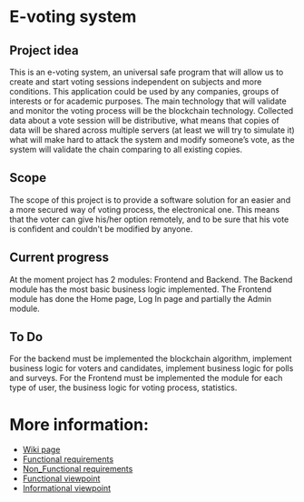 # E-voting system

## Project idea

This is an e-voting system, an universal safe program that will allow us to create and start voting sessions independent on subjects and more conditions. 
This application could be used by any companies, groups of interests or for academic purposes. 
The main technology that will validate and monitor the voting process will be the blockchain technology. Collected data about a vote session will be distributive, what means that copies of data will be shared across multiple servers (at least we will try to simulate it) what will make hard to attack the system and modify someone’s vote, as the system will validate the chain comparing to all existing copies. 

## Scope

The scope of this project is to provide a software solution for an easier and a more secured way of voting process, the electronical one. This means that the voter can give his/her option remotely, and to be sure that his vote is confident and couldn't be modified by anyone.

## Current progress
At the moment project has 2 modules: Frontend and Backend. 
The Backend module has the most basic business logic implemented. The Frontend module has done the Home page, Log In page and partially the Admin module.
## To Do
For the backend must be implemented the blockchain algorithm, implement business logic for voters and candidates, implement business logic for polls and surveys.
For the Frontend must be implemented the module for each type of user, the business logic for voting process, statistics.

# More information:
<ul>
  <li>
    <a href="https://github.com/aminoiu/e-voting/wiki"> Wiki page
 
  <li>
    <a href="https://github.com/aminoiu/e-voting/wiki/Functional-requirements"> Functional requirements
  
  <li>
    <a href="https://github.com/aminoiu/e-voting/wiki/Non-Functional-requirements"> Non_Functional requirements
 
  <li>
    <a href="https://github.com/aminoiu/e-voting/wiki/Functional-viewpoint"> Functional viewpoint
  
   <li>
     <a href="https://github.com/aminoiu/e-voting/wiki/Informational-viewpoints"> Informational viewpoint
 
 
  
